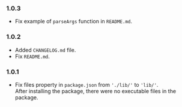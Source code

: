 ### 1.0.3

- Fix example of `parseArgs` function in `README.md`.

### 1.0.2

- Added `CHANGELOG.md` file.
- Fix `README.md`.

### 1.0.1

- Fix files property in `package.json` from `'./lib/'` to `'lib/'`. <br>
  After installing the package, there were no executable files in the package.
